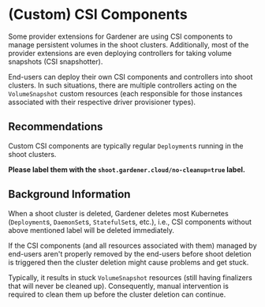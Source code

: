 # (Custom) CSI Components

Some provider extensions for Gardener are using CSI components to manage persistent volumes in the shoot clusters.
Additionally, most of the provider extensions are even deploying controllers for taking volume snapshots (CSI snapshotter).

End-users can deploy their own CSI components and controllers into shoot clusters.
In such situations, there are multiple controllers acting on the `VolumeSnapshot` custom resources (each responsible for those instances associated with their respective driver provisioner types).

## Recommendations

Custom CSI components are typically regular `Deployment`s running in the shoot clusters.

**Please label them with the `shoot.gardener.cloud/no-cleanup=true` label.**

## Background Information

When a shoot cluster is deleted, Gardener deletes most Kubernetes (`Deployment`s, `DaemonSet`s, `StatefulSet`s, etc.), i.e., CSI components without above mentioned label will be deleted immediately.

If the CSI components (and all resources associated with them) managed by end-users aren't properly removed by the end-users before shoot deletion is triggered then the cluster deletion might cause problems and get stuck.

Typically, it results in stuck `VolumeSnapshot` resources (still having finalizers that will never be cleaned up).
Consequently, manual intervention is required to clean them up before the cluster deletion can continue.
